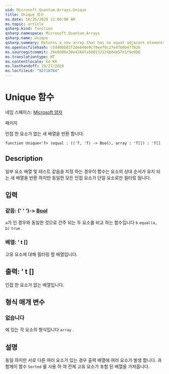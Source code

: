 ```yaml
---
uid: Microsoft.Quantum.Arrays.Unique
title: Unique 함수
ms.date: 10/26/2020 12:00:00 AM
ms.topic: article
qsharp.kind: function
qsharp.namespace: Microsoft.Quantum.Arrays
qsharp.name: Unique
qsharp.summary: Returns a new array that has no equal adjacent elements.
ms.openlocfilehash: c5d40bb82f2de640e9c78eef0c27e4766b477826
ms.sourcegitcommit: 29e0d88a30e4166fa580132124b0eb57e1f0e986
ms.translationtype: MT
ms.contentlocale: ko-KR
ms.lasthandoff: 10/27/2020
ms.locfileid: "92718784"
---
```

# <a name="unique-function"></a>Unique 함수

네임 스페이스: [Microsoft 양자](xref:Microsoft.Quantum.Arrays)

패키지 [](https://nuget.org/packages/)


인접 한 요소가 없는 새 배열을 반환 합니다.

```qsharp
function Unique<'T> (equal : (('T, 'T) -> Bool), array : 'T[]) : 'T[]
```


## <a name="description"></a>Description

일부 요소 배열 및 테스트 같음을 지정 하는 경우이 함수는 요소의 상대 순서가 유지 되는 새 배열을 반환 하지만 동일한 모든 인접 요소가 단일 요소로만 필터링 됩니다.

## <a name="input"></a>입력

### <a name="equal--tt---bool"></a>같음: (' ' ')-> [Bool](xref:microsoft.quantum.lang-ref.bool)

`a`가 인 경우와 동일한 것으로 간주 되는 두 요소를 비교 하는 함수입니다 `b` `equal(a, b)` `true` .


### <a name="array--t"></a>배열: ' t []

고유 요소에 대해 필터링 할 배열입니다.



## <a name="output--t"></a>출력: ' t []

인접 한 요소가 없는 배열입니다.

## <a name="type-parameters"></a>형식 매개 변수

### <a name="t"></a>없습니다

에 있는 각 요소의 형식입니다 `array` .

## <a name="remarks"></a>설명

동일 하지만 서로 다른 여러 요소가 있는 경우 출력 배열에 여러 요소가 발생 합니다.  과 함께이 함수 `Sorted` 를 사용 하 여 전체 고유 요소가 포함 된 배열을 가져옵니다.